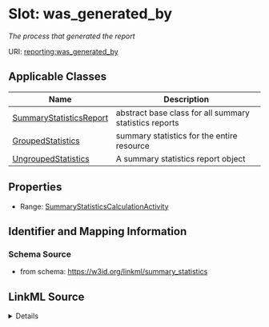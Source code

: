 # Slot: was_generated_by
_The process that generated the report_


URI: [reporting:was_generated_by](https://w3id.org/linkml/reportwas_generated_by)



<!-- no inheritance hierarchy -->




## Applicable Classes

| Name | Description |
| --- | --- |
[SummaryStatisticsReport](SummaryStatisticsReport.md) | abstract base class for all summary statistics reports
[GroupedStatistics](GroupedStatistics.md) | summary statistics for the entire resource
[UngroupedStatistics](UngroupedStatistics.md) | A summary statistics report object






## Properties

* Range: [SummaryStatisticsCalculationActivity](SummaryStatisticsCalculationActivity.md)







## Identifier and Mapping Information







### Schema Source


* from schema: https://w3id.org/linkml/summary_statistics




## LinkML Source

<details>
```yaml
name: was_generated_by
description: The process that generated the report
from_schema: https://w3id.org/linkml/summary_statistics
rank: 1000
alias: was_generated_by
owner: SummaryStatisticsReport
domain_of:
- SummaryStatisticsReport
range: SummaryStatisticsCalculationActivity

```
</details>